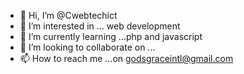 - 👋 Hi, I’m @Cwebtechict
- 👀 I’m interested in ... web development
- 🌱 I’m currently learning ...php and javascript
- 💞️ I’m looking to collaborate on ...
- 📫 How to reach me ...on godsgraceintl@gmail.com

<!---
Cwebtechict/Cwebtechict is a ✨ special ✨ repository because its `README.md` (this file) appears on your GitHub profile.
You can click the Preview link to take a look at your changes.
--->
